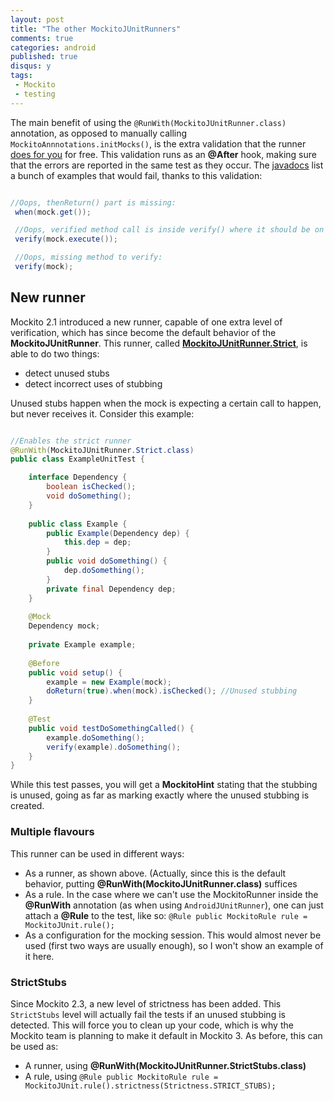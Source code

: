 ```yaml
---
layout: post
title: "The other MockitoJUnitRunners"
comments: true
categories: android
published: true
disqus: y
tags:
 - Mockito
 - testing
---
```


The main benefit of using the `@RunWith(MockitoJUnitRunner.class)` annotation, as opposed to manually calling `MockitoAnnnotations.initMocks()`, is the extra validation that the runner [does for you](http://stackoverflow.com/questions/10806345/runwithmockitojunitrunner-class-vs-mockitoannotations-initmocksthis) for free. This validation runs as an **@After** hook, making sure that the errors are reported in the same test as they occur. The [javadocs](https://static.javadoc.io/org.mockito/mockito-core/2.7.22/org/mockito/Mockito.html#validateMockitoUsage()) list a bunch of examples that would fail, thanks to this validation:

```java

//Oops, thenReturn() part is missing:
 when(mock.get());

 //Oops, verified method call is inside verify() where it should be on the outside:
 verify(mock.execute());

 //Oops, missing method to verify:
 verify(mock);

```
 
## New runner
 
Mockito 2.1 introduced a new runner, capable of one extra level of verification, which has since become the default behavior of the **MockitoJUnitRunner**. This runner, called [**MockitoJUnitRunner.Strict**](https://github.com/mockito/mockito/blob/v2.8.29/src/main/java/org/mockito/junit/MockitoJUnitRunner.java#L120), is able to do two things:

- detect unused stubs
- detect incorrect uses of stubbing

Unused stubs happen when the mock is expecting a certain call to happen, but never receives it. Consider this example:

```java

//Enables the strict runner
@RunWith(MockitoJUnitRunner.Strict.class)
public class ExampleUnitTest {

    interface Dependency {
        boolean isChecked();
        void doSomething();
	}
	
    public class Example {
        public Example(Dependency dep) { 
            this.dep = dep;
        }
        public void doSomething() {
            dep.doSomething();
        }
        private final Dependency dep;
    }
	
	@Mock
	Dependency mock;
	
	private Example example;
	
	@Before
	public void setup() {
        example = new Example(mock);
        doReturn(true).when(mock).isChecked(); //Unused stubbing
	}
	
	@Test
	public void testDoSomethingCalled() {
	    example.doSomething();
        verify(example).doSomething();
	}
}

```

While this test passes, you will get a **MockitoHint** stating that the stubbing is unused, going as far as marking exactly where the unused stubbing is created.

### Multiple flavours

This runner can be used in different ways:
- As a runner, as shown above. (Actually, since this is the default behavior, putting **@RunWith(MockitoJUnitRunner.class)** suffices
- As a rule. In the case where we can't use the MockitoRunner inside the **@RunWith** annotation (as when using `AndroidJUnitRunner`), one can just attach a **@Rule** to the test, like so: `@Rule public MockitoRule rule = MockitoJUnit.rule();`
- As a configuration for the mocking session. This would almost never be used (first two ways are usually enough), so I won't show an example of it here.

### StrictStubs

Since Mockito 2.3, a new level of strictness has been added. This `StrictStubs` level will actually fail the tests if an unused stubbing is detected. This will force you to clean up your code, which is why the Mockito team is planning to make it default in Mockito 3. As before, this can be used as:

- A runner, using **@RunWith(MockitoJUnitRunner.StrictStubs.class)**
- A rule, using `@Rule public MockitoRule rule = MockitoJUnit.rule().strictness(Strictness.STRICT_STUBS);`
